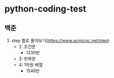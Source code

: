 # python-coding-test

## 백준

1. step 별로 풀어보기(https://www.acmicpc.net/step)
    - 2: 조건문
        - 1330번
    - 3: 반복문 
    - 4: 1차원 배열
        - 1546번
